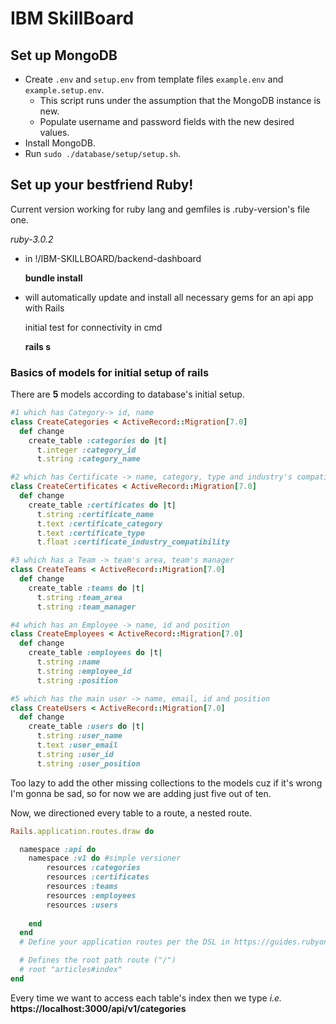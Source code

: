 # IBM SkillBoard

## Set up MongoDB

- Create `.env` and `setup.env` from template files `example.env` and `example.setup.env`.
    - This script runs under the assumption that the MongoDB instance is new.
    - Populate username and password fields with the new desired values.
- Install MongoDB.
- Run `sudo ./database/setup/setup.sh`.

## Set up your bestfriend Ruby!
Current version working for ruby lang and gemfiles is .ruby-version's file one.

*ruby-3.0.2*

- in !/IBM-SKILLBOARD/backend-dashboard

    **bundle install** 


- will automatically update and install all necessary gems for an api app with Rails

    initial test for connectivity in cmd

    **rails s**



### Basics of models for initial setup of rails
There are **5** models according to database's initial setup.
```ruby
#1 which has Category-> id, name
class CreateCategories < ActiveRecord::Migration[7.0]
  def change
    create_table :categories do |t|
      t.integer :category_id
      t.string :category_name

#2 which has Certificate -> name, category, type and industry's compatibility
class CreateCertificates < ActiveRecord::Migration[7.0]
  def change
    create_table :certificates do |t|
      t.string :certificate_name
      t.text :certificate_category
      t.text :certificate_type
      t.float :certificate_industry_compatibility

#3 which has a Team -> team's area, team's manager
class CreateTeams < ActiveRecord::Migration[7.0]
  def change
    create_table :teams do |t|
      t.string :team_area
      t.string :team_manager

#4 which has an Employee -> name, id and position
class CreateEmployees < ActiveRecord::Migration[7.0]
  def change
    create_table :employees do |t|
      t.string :name
      t.string :employee_id
      t.string :position

#5 which has the main user -> name, email, id and position
class CreateUsers < ActiveRecord::Migration[7.0]
  def change
    create_table :users do |t|
      t.string :user_name
      t.text :user_email
      t.string :user_id
      t.string :user_position
```
Too lazy to add the other missing collections to the models cuz if it's wrong I'm gonna be sad, so for now we are adding just five out of ten.

Now, we directioned every table to a route, a nested route.
```ruby
Rails.application.routes.draw do

  namespace :api do
    namespace :v1 do #simple versioner
        resources :categories
        resources :certificates
        resources :teams
        resources :employees
        resources :users
      
    end
  end
  # Define your application routes per the DSL in https://guides.rubyonrails.org/routing.html

  # Defines the root path route ("/")
  # root "articles#index"
end
```
Every time we want to access each table's index then we type *i.e.* **https://localhost:3000/api/v1/categories** 
